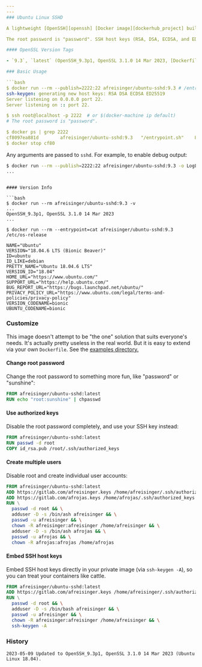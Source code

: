 ```yaml
---
---
### Ubuntu Linux SSHD

A lightweight [OpenSSH][openssh] [Docker image][dockerhub_project] built atop [Ubuntu Linux][ubuntu_linux]. Available on [GitHub][github_project].

The root password is "password". SSH host keys (RSA, DSA, ECDSA, and ED25519) are auto-generated when the container is started, unless already present.

#### OpenSSL Version Tags

- `9.3`, `latest` (OpenSSH_9.3p1, OpenSSL 3.1.0 14 Mar 2023, [Dockerfile](https://github.com/afreisinger/ubuntu-sshd/tree/master/versions/9.3/Dockerfile))

### Basic Usage

```bash
$ docker run --rm --publish=2222:22 afreisinger/ubuntu-sshd:9.3 # /entrypoint.sh
ssh-keygen: generating new host keys: RSA DSA ECDSA ED25519
Server listening on 0.0.0.0 port 22.
Server listening on :: port 22.

$ ssh root@localhost -p 2222  # or $(docker-machine ip default)
# The root password is "password".

$ docker ps | grep 2222
cf8097ea881d        afreisinger/ubuntu-sshd:9.3   "/entrypoint.sh"    8 seconds ago       Up 4 seconds        0.0.0.0:2222->22/tcp   stoic_ptolemy
$ docker stop cf80
```

Any arguments are passed to `sshd`. For example, to enable debug output:

```bash
$ docker run --rm --publish=2222:22 afreisinger/ubuntu-sshd:9.3 -o LogLevel=DEBUG
...
```

```

#### Version Info

```bash
$ docker run --rm afreisinger/ubuntu-sshd:9.3 -v
...
OpenSSH_9.3p1, OpenSSL 3.1.0 14 Mar 2023
...

$ docker run --rm --entrypoint=cat afreisinger/ubuntu-sshd:9.3 /etc/os-release

NAME="Ubuntu"
VERSION="18.04.6 LTS (Bionic Beaver)"
ID=ubuntu
ID_LIKE=debian
PRETTY_NAME="Ubuntu 18.04.6 LTS"
VERSION_ID="18.04"
HOME_URL="https://www.ubuntu.com/"
SUPPORT_URL="https://help.ubuntu.com/"
BUG_REPORT_URL="https://bugs.launchpad.net/ubuntu/"
PRIVACY_POLICY_URL="https://www.ubuntu.com/legal/terms-and-policies/privacy-policy"
VERSION_CODENAME=bionic
UBUNTU_CODENAME=bionic
```

### Customize

This image doesn't attempt to be "the one" solution that suits everyone's needs. It's actually pretty useless in the real world. But it is easy to extend via your own `Dockerfile`. See the [examples directory.][examples]

#### Change root password

Change the root password to something more fun, like "password" or "sunshine":

```dockerfile
FROM afreisinger/ubuntu-sshd:latest
RUN echo "root:sunshine" | chpasswd
```

#### Use authorized keys

Disable the root password completely, and use your SSH key instead:

```dockerfile
FROM afreisinger/ubuntu-sshd:latest
RUN passwd -d root
COPY id_rsa.pub /root/.ssh/authorized_keys
```

#### Create multiple users

Disable root and create individual user accounts:

```dockerfile
FROM afreisinger/ubuntu-sshd:latest
ADD https://gitlab.com/afreisinger.keys /home/afreisinger/.ssh/authorized_keys
ADD https://gitlab.com/afrojas.keys /home/afrojas/.ssh/authorized_keys
RUN \
  passwd -d root && \
  adduser -D -s /bin/ash afreisinger && \
  passwd -u afreisinger && \
  chown -R afreisinger:afreisinger /home/afreisinger && \
  adduser -D -s /bin/ash afrojas && \
  passwd -u afrojas && \
  chown -R afrojas:afrojas /home/afrojas
```

#### Embed SSH host keys

Embed SSH host keys directly in your private image (via `ssh-keygen -A`), so you can treat your containers like cattle.

```dockerfile
FROM afreisinger/ubuntu-sshd:latest
ADD https://gitlab.com/afreisinger.keys /home/afreisinger/.ssh/authorized_keys
RUN \
  passwd -d root && \
  adduser -D -s /bin/bash afreisinger && \
  passwd -u afreisinger && \
  chown -R afreisinger:afreisinger /home/afreisinger && \
  ssh-keygen -A
```

### History

    2023-05-09 Updated to OpenSSH_9.3p1, OpenSSL 3.1.0 14 Mar 2023 (Ubuntu Linux 18.04).
  

[alpine_kubernetes]:  https://hub.docker.com/r/janeczku/alpine-kubernetes/
[ubuntu_linux]:       https://hub.docker.com/_/ubuntu/
[dockerhub_project]:  https://hub.docker.com/r/afreisinger/ubuntu-sshd/
[examples]:           https://github.com/afreisinger/ubuntu-sshd/tree/master/examples/
[github_project]:     https://github.com/afreisinger/ubuntu-sshd/
[openssh]:            http://www.openssh.com